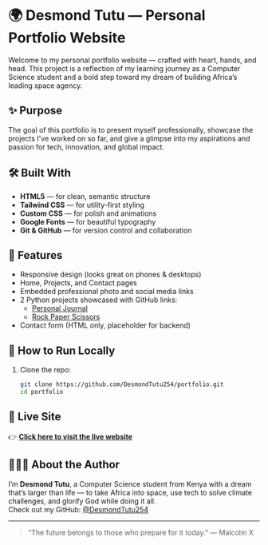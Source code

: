 # 🌍 Desmond Tutu — Personal Portfolio Website

Welcome to my personal portfolio website — crafted with heart, hands, and head. This project is a reflection of my learning journey as a Computer Science student and a bold step toward my dream of building Africa’s leading space agency.
## ✨ Purpose

The goal of this portfolio is to present myself professionally, showcase the projects I've worked on so far, and give a glimpse into my aspirations and passion for tech, innovation, and global impact.
## 🛠️ Built With

- **HTML5** — for clean, semantic structure  
- **Tailwind CSS** — for utility-first styling  
- **Custom CSS** — for polish and animations  
- **Google Fonts** — for beautiful typography  
- **Git & GitHub** — for version control and collaboration  

## 📸 Features

- Responsive design (looks great on phones & desktops)  
- Home, Projects, and Contact pages  
- Embedded professional photo and social media links  
- 2 Python projects showcased with GitHub links:
  - [Personal Journal](https://github.com/DesmondTutu254/Personal-Journal.py)
  - [Rock Paper Scissors](https://github.com/DesmondTutu254/RockPaperScissors.py)
- Contact form (HTML only, placeholder for backend)  

## 🧪 How to Run Locally

1. Clone the repo:

   ```bash
   git clone https://github.com/DesmondTutu254/portfolio.git
   cd portfolio
## 🔗 Live Site

👉 **[Click here to visit the live website](https://DesmondTutu254.github.io/Portfolio
)**


## 👨🏽‍🚀 About the Author

I’m **Desmond Tutu**, a Computer Science student from Kenya with a dream that’s larger than life — to take Africa into space, use tech to solve climate challenges, and glorify God while doing it all.  
Check out my GitHub: [@DesmondTutu254](https://github.com/DesmondTutu254)

---

> “The future belongs to those who prepare for it today.” — Malcolm X

